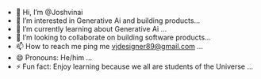 - 👋 Hi, I’m @Joshvinai
- 👀 I’m interested in Generative Ai and building products...
- 🌱 I’m currently learning about Generative Ai ...
- 💞️ I’m looking to collaborate on building software products...
- 📫 How to reach me ping me vjdesigner89@gmail.com ...
- 😄 Pronouns: He/him ...
- ⚡ Fun fact: Enjoy learning because we all are students of the Universe ...

<!---
Joshvinai/Joshvinai is a ✨ special ✨ repository because its `README.md` (this file) appears on your GitHub profile.
You can click the Preview link to take a look at your changes.
--->

